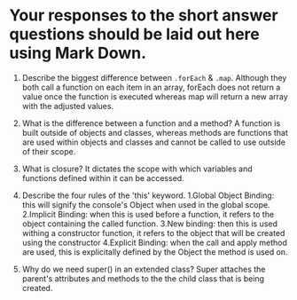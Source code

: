 # Your responses to the short answer questions should be laid out here using Mark Down.
1. Describe the biggest difference between `.forEach` & `.map`.
Although they both call a function on each item in an array, forEach does not return a value once the function is executed whereas map will return a new array with the adjusted values.

2. What is the difference between a function and a method?
A function is built outside of objects and classes, whereas methods are functions that are used within objects and classes and cannot be called to use outside of their scope.

3. What is closure?
It dictates the scope with which variables and functions defined within it can be accessed.

4. Describe the four rules of the 'this' keyword.
1.Global Object Binding: this will signify the console's Object when used in the global scope.
2.Implicit Binding: when this is used before a function, it refers to the object containing the called function.
3.New binding: then this is used withing a constructor function, it refers to the object that will be created using the constructor
4.Explicit Binding: when the call and apply method are used, this is explicitally defined by the Object the method is used on.

5. Why do we need super() in an extended class?
Super attaches the parent's attributes and methods to the the child class that is being created.
